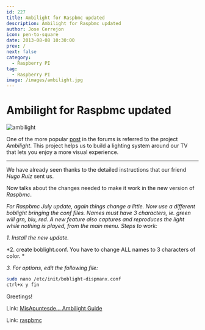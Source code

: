 ```yaml
---
id: 227
title: Ambilight for Raspbmc updated
description: Ambilight for Raspbmc updated
author: Jose Cerrejon
icon: pen-to-square
date: 2013-08-08 10:30:00
prev: /
next: false
category:
  - Raspberry PI
tag:
  - Raspberry PI
image: /images/ambilight.jpg
---
```


# Ambilight for Raspbmc updated

![ambilight](/images/ambilight.jpg)

One of the more popular [post](http://www.raspberrypi.org/phpBB3/viewtopic.php?f=38&t=50436&p=398644&hilit=ambilight#p398644) in the forums is referred to the project *Ambilight*. This project helps us to build a lighting system around our TV that lets you enjoy a more visual experience.

- - -
We have already seen thanks to the detailed instructions that our friend *Hugo Ruiz* sent us.

Now talks about the changes needed to make it work in the new version of *Raspbmc*.

*For Raspbmc July update, again things change a little. Now use a different boblight bringing the conf files. Names must have 3 characters, ie. green will grn, blu, red. A new feature also captures and reproduces the light while nothing is played, from the main menu. Steps to work:*

*1. Install the new update.*

*2. create boblight.conf. You have to change ALL names to 3 characters of color. *

*3. For options, edit the following file:*

```bash
sudo nano /etc/init/boblight-dispmanx.conf
ctrl+x y fin
```

Greetings!

Link: [MisApuntesde... Ambilight Guide](/post.php?id=183)

Link: [raspbmc](http://www.raspbmc.com)